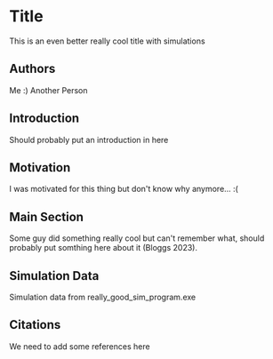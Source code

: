 # Title
This is an even better really cool title with simulations

## Authors
Me :)
Another Person

## Introduction
Should probably put an introduction in here

## Motivation
I was motivated for this thing but don't know why anymore... :(

## Main Section
Some guy did something really cool but can't remember what, should probably put somthing here about it (Bloggs 2023).

## Simulation Data
Simulation data from really_good_sim_program.exe

## Citations
We need to add some references here
